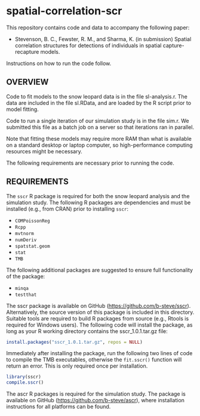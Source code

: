 # spatial-correlation-scr

This repository contains code and data to accompany the following paper:

* Stevenson, B. C., Fewster, R. M., and Sharma, K. (in submission) Spatial correlation structures for detections of individuals in spatial capture-recapture models.

Instructions on how to run the code follow.

## OVERVIEW

Code to fit models to the snow leopard data is in the file sl-analysis.r. The data are included in the file sl.RData, and are loaded by the R script prior to model fitting.

Code to run a single iteration of our simulation study is in the file sim.r. We submitted this file as a batch job on a server so that iterations ran in parallel.

Note that fitting these models may require more RAM than what is available on a standard desktop or laptop computer, so high-performance computing resources might be necessary.

The following requirements are necessary prior to running the code.

## REQUIREMENTS

The `sscr` R package is required for both the snow leopard analysis and the simulation study. The following R packages are dependencies and must be installed (e.g., from CRAN) prior to installing `sscr`:

* `COMPoissonReg`
* `Rcpp`
* `mvtnorm`
* `numDeriv`
* `spatstat.geom`
* `stat`
* `TMB`

The following additional packages are suggested to ensure full functionality of the package:

* `minqa`
* `testthat`

The sscr package is available on GitHub (https://github.com/b-steve/sscr). Alternatively, the source version of this package is included in this directory. Suitable tools are required to build R packages from source (e.g., Rtools is required for Windows users). The following code will install the package, as long as your R working directory contains the sscr_1.0.1.tar.gz file:

```r
install.packages("sscr_1.0.1.tar.gz", repos = NULL)
```

Immediately after installing the package, run the following two lines of code to compile the TMB executables, otherwise the `fit.sscr()` function will return an error. This is only required once per installation.

```r
library(sscr)
compile.sscr()
```

The ascr R packages is required for the simulation study. The package is available on GitHub (https://github.com/b-steve/ascr), where installation instructions for all platforms can be found.


